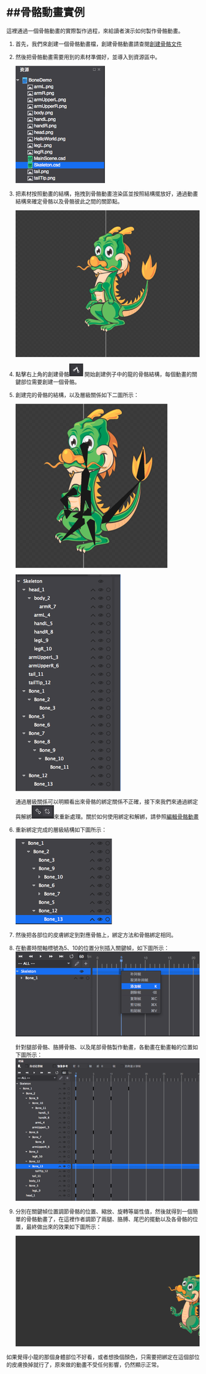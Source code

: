 ##骨骼動畫實例
===============

這裡通過一個骨骼動畫的實際製作過程，來給讀者演示如何製作骨骼動畫。

1. 首先，我們來創建一個骨骼動畫檔，創建骨骼動畫請查閱[創建骨骼文件](../CreateSkeletalAnimation/tw.md)

2. 然後把骨骼動畫需要用到的素材準備好，並導入到資源區中。

    ![image](res/13.png) 

3. 把素材按照動畫的結構，拖拽到骨骼動畫渲染區並按照結構擺放好，通過動畫結構來確定骨骼以及骨骼彼此之間的關節點。

    ![image](res/14.png) 
    
4. 點擊右上角的創建骨骼![image](res/15.png) 開始創建例子中的龍的骨骼結構，每個動畫的關鍵部位需要創建一個骨骼。

5. 創建完的骨骼的結構，以及層級關係如下二圖所示：

    ![image](res/16.png)
    
    ![image](res/17.png)
    
    通過層級關係可以明顯看出來骨骼的綁定關係不正確，接下來我們來通過綁定與解綁![image](res/18.png)來重新處理。關於如何使用綁定和解綁，請參照[編輯骨骼動畫](../EditSkeletalAnimation/tw.md)

6. 重新綁定完成的層級結構如下圖所示：

    ![image](res/19.png)


7. 然後把各部位的皮膚綁定到對應骨骼上，綁定方法和骨骼綁定相同。

8. 在動畫時間軸標號為5、10的位置分別插入關鍵幀，如下圖所示：
    ![image](res/20.png)
    
    針對腿部骨骼、胳膊骨骼、以及尾部骨骼製作動畫，各動畫在動畫軸的位置如下圖所示：
    ![image](res/21.png)

9. 分別在關鍵幀位置調節骨骼的位置、縮放、旋轉等屬性值，然後就得到一個簡單的骨骼動畫了，在這裡作者調節了兩腿、胳膊、尾巴的擺動以及各骨骼的位置，最終做出來的效果如下圖所示：

    ![image](res/22.gif)    

如果覺得小龍的那個身體部位不好看，或者想換個顏色，只需要把綁定在這個部位的皮膚換掉就行了，原來做的動畫不受任何影響，仍然顯示正常。
